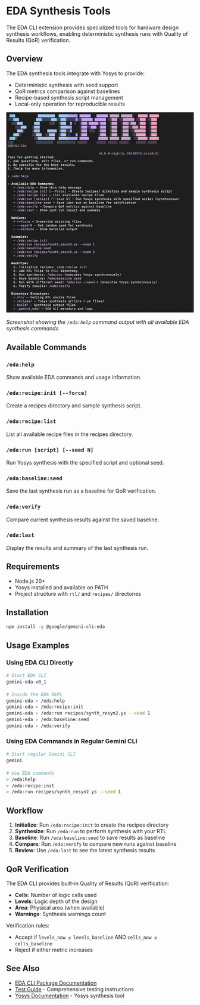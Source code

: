 # EDA Synthesis Tools

The EDA CLI extension provides specialized tools for hardware design synthesis workflows, enabling deterministic synthesis runs with Quality of Results (QoR) verification.

## Overview

The EDA synthesis tools integrate with Yosys to provide:

- Deterministic synthesis with seed support
- QoR metrics comparison against baselines
- Recipe-based synthesis script management
- Local-only operation for reproducible results

![EDA CLI Help Command](../assets/eda-help-screenshot.png)

*Screenshot showing the `/eda:help` command output with all available EDA synthesis commands*

## Available Commands

### `/eda:help`
Show available EDA commands and usage information.

### `/eda:recipe:init [--force]`
Create a recipes directory and sample synthesis script.

### `/eda:recipe:list`
List all available recipe files in the recipes directory.

### `/eda:run [script] [--seed N]`
Run Yosys synthesis with the specified script and optional seed.

### `/eda:baseline:seed`
Save the last synthesis run as a baseline for QoR verification.

### `/eda:verify`
Compare current synthesis results against the saved baseline.

### `/eda:last`
Display the results and summary of the last synthesis run.

## Requirements

- Node.js 20+
- Yosys installed and available on PATH
- Project structure with `rtl/` and `recipes/` directories

## Installation

```bash
npm install -g @google/gemini-cli-eda
```

## Usage Examples

### Using EDA CLI Directly
```bash
# Start EDA CLI
gemini-eda-v0_1

# Inside the EDA REPL
gemini-eda › /eda:help
gemini-eda › /eda:recipe:init
gemini-eda › /eda:run recipes/synth_resyn2.ys --seed 1
gemini-eda › /eda:baseline:seed
gemini-eda › /eda:verify
```

### Using EDA Commands in Regular Gemini CLI
```bash
# Start regular Gemini CLI
gemini

# Use EDA commands
> /eda:help
> /eda:recipe:init
> /eda:run recipes/synth_resyn2.ys --seed 1
```

## Workflow

1. **Initialize**: Run `/eda:recipe:init` to create the recipes directory
2. **Synthesize**: Run `/eda:run` to perform synthesis with your RTL
3. **Baseline**: Run `/eda:baseline:seed` to save results as baseline
4. **Compare**: Run `/eda:verify` to compare new runs against baseline
5. **Review**: Use `/eda:last` to see the latest synthesis results

## QoR Verification

The EDA CLI provides built-in Quality of Results (QoR) verification:
- **Cells**: Number of logic cells used
- **Levels**: Logic depth of the design
- **Area**: Physical area (when available)
- **Warnings**: Synthesis warnings count

Verification rules:
- Accept if `levels_now ≤ levels_baseline` AND `cells_now ≤ cells_baseline`
- Reject if either metric increases

## See Also

- [EDA CLI Package Documentation](../../packages/eda-cli/README.md)
- [Test Guide](../../TEST_GUIDE.md) - Comprehensive testing instructions
- [Yosys Documentation](https://yosyshq.net/yosys/) - Yosys synthesis tool
